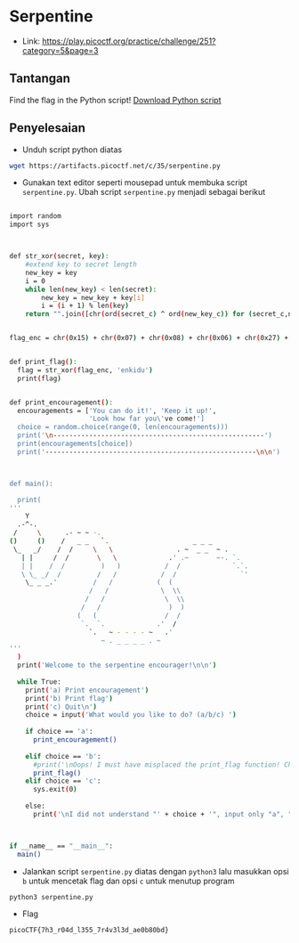 # Serpentine
- Link: https://play.picoctf.org/practice/challenge/251?category=5&page=3

## Tantangan
Find the flag in the Python script!
[Download Python script](https://artifacts.picoctf.net/c/35/serpentine.py)

## Penyelesaian
- Unduh script python diatas
```sh
wget https://artifacts.picoctf.net/c/35/serpentine.py
```



- Gunakan text editor seperti mousepad untuk membuka script `serpentine.py`. Ubah script `serpentine.py` menjadi sebagai berikut 
```sh

import random
import sys



def str_xor(secret, key):
    #extend key to secret length
    new_key = key
    i = 0
    while len(new_key) < len(secret):
        new_key = new_key + key[i]
        i = (i + 1) % len(key)        
    return "".join([chr(ord(secret_c) ^ ord(new_key_c)) for (secret_c,new_key_c) in zip(secret,new_key)])


flag_enc = chr(0x15) + chr(0x07) + chr(0x08) + chr(0x06) + chr(0x27) + chr(0x21) + chr(0x23) + chr(0x15) + chr(0x5c) + chr(0x01) + chr(0x57) + chr(0x2a) + chr(0x17) + chr(0x5e) + chr(0x5f) + chr(0x0d) + chr(0x3b) + chr(0x19) + chr(0x56) + chr(0x5b) + chr(0x5e) + chr(0x36) + chr(0x53) + chr(0x07) + chr(0x51) + chr(0x18) + chr(0x58) + chr(0x05) + chr(0x57) + chr(0x11) + chr(0x3a) + chr(0x0f) + chr(0x0e) + chr(0x59) + chr(0x06) + chr(0x4d) + chr(0x55) + chr(0x0c) + chr(0x0f) + chr(0x14)


def print_flag():
  flag = str_xor(flag_enc, 'enkidu')
  print(flag)


def print_encouragement():
  encouragements = ['You can do it!', 'Keep it up!', 
                    'Look how far you\'ve come!']
  choice = random.choice(range(0, len(encouragements)))
  print('\n-----------------------------------------------------')
  print(encouragements[choice])
  print('-----------------------------------------------------\n\n')



def main():

  print(
'''
    Y
  .-^-.
 /     \      .- ~ ~ -.
()     ()    /   _ _   `.                     _ _ _
 \_   _/    /  /     \   \                . ~  _ _  ~ .
   | |     /  /       \   \             .' .~       ~-. `.
   | |    /  /         )   )           /  /             `.`.
   \ \_ _/  /         /   /           /  /                `'
    \_ _ _.'         /   /           (  (
                    /   /             \  \\
                   /   /               \  \\
                  /   /                 )  )
                 (   (                 /  /
                  `.  `.             .'  /
                    `.   ~ - - - - ~   .'
                       ~ . _ _ _ _ . ~
'''
  )
  print('Welcome to the serpentine encourager!\n\n')
  
  while True:
    print('a) Print encouragement')
    print('b) Print flag')
    print('c) Quit\n')
    choice = input('What would you like to do? (a/b/c) ')
    
    if choice == 'a':
      print_encouragement()
      
    elif choice == 'b':
      #print('\nOops! I must have misplaced the print_flag function! Check my source code!\n\n')
      print_flag()
    elif choice == 'c':
      sys.exit(0)
      
    else:
      print('\nI did not understand "' + choice + '", input only "a", "b" or "c"\n\n')



if __name__ == "__main__":
  main()


```
- Jalankan script `serpentine.py` diatas dengan `python3` lalu masukkan opsi `b` untuk mencetak flag dan opsi `c` untuk menutup program
```sh
python3 serpentine.py
```



- Flag
```sh
picoCTF{7h3_r04d_l355_7r4v3l3d_ae0b80bd}
```
